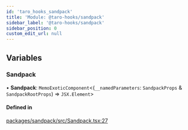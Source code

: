 ```yaml
---
id: 'taro_hooks_sandpack'
title: 'Module: @taro-hooks/sandpack'
sidebar_label: '@taro-hooks/sandpack'
sidebar_position: 0
custom_edit_url: null
---
```


## Variables

### Sandpack

• **Sandpack**: `MemoExoticComponent`<(`__namedParameters`: `SandpackProps` & `SandpackRootProps`) => `JSX.Element`\>

#### Defined in

[packages/sandpack/src/Sandpack.tsx:27](https://github.com/innocces/taro-hooks/blob/next/packages/sandpack/src/Sandpack.tsx#L27)
